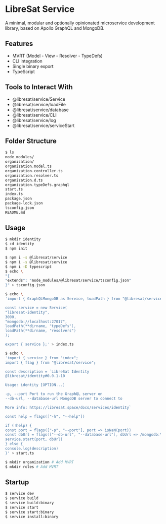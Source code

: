 # LibreSat Service

A minimal, modular and optionally opinionated microservice development library, based on Apollo GraphQL and MongoDB.

## Features

- MVRT (Model - View - Resolver - TypeDefs)
- CLI integration
- Single binary export
- TypeScript

## Tools to Interact With

- @libresat/service/Service
- @libresat/service/loadFile
- @libresat/service/database
- @libresat/service/CLI
- @libresat/service/log
- @libresat/service/serviceStart

## Folder Structure

```bash
$ ls
node_modules/
organization/
organization.model.ts
organization.controller.ts
organization.resolver.ts
organization.d.ts
organization.typeDefs.graphql
start.ts
index.ts
package.json
package-lock.json
tsconfig.json
README.md
```

## Usage

```bash
$ mkdir identity
$ cd identity
$ npm init
```

```bash
$ npm i -s @libresat/service
$ npm i -s @libresat/service
$ npm i -D typescript
$ echo \
"{
"extends": "node_modules/@libresat/service/tsconfig.json"
}" > tsconfig.json
```

```bash
$ echo \
'import { GraphQLMongoDB as Service, loadPath } from "@libresat/service";

const service = new Service(
"libresat-identity",
3000,
"mongodb://localhost:27017",
loadPath(**dirname, "typeDefs"),
loadPath(**dirname, "resolvers")
);

export { service };' > index.ts
```

```bash
$ echo \
'import { service } from "index";
import { flag } from "@libresat/service";

const description = `LibreSat Identity
@libresat/identity#0.0.1-10

Usage: identity [OPTION...]

-p, --port Port to run the GraphQL server on
--db-url, --database-url MongoDB server to connect to

More info: https://libresat.space/docs/services/identity`

const help = flags(["-h", "--help"])

if (!help) {
const port = flags(["-p", "--port"], port => isNaN(port))
const dbUrl = flags(["--db-url", "--database-url"], dbUrl => /mongodb:\/\/.\*:\d+/.test(dbUrl))
service.start(port, dbUrl)
} else {
console.log(description)
}' > start.ts
```

```bash
$ mkdir organization # Add MVRT
$ mkdir roles # Add MVRT
```

## Startup

```bash
$ service dev
$ service build
$ service build:binary
$ service start
$ service start:binary
$ service install:binary
```
